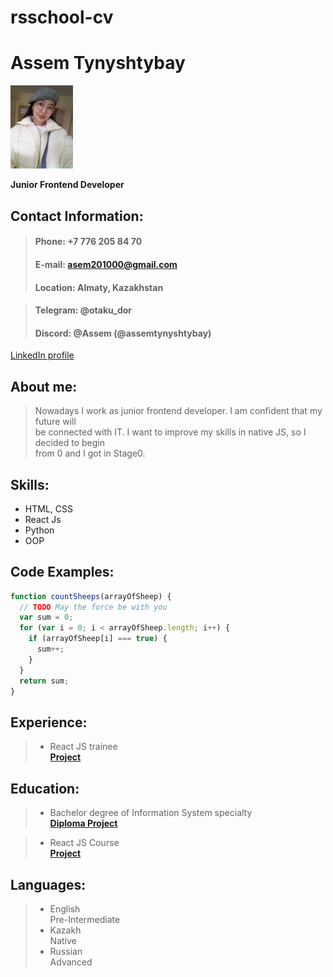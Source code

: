# rsschool-cv

# Assem Tynyshtybay

<img src="/avatar.jpg" width="100px">

**Junior Frontend Developer**

## Contact Information:

> #### Phone: +7 776 205 84 70
>
> #### E-mail: asem201000@gmail.com
>
> #### Location: Almaty, Kazakhstan

> #### Telegram: @otaku_dor
>
> #### Discord: @Assem (@assemtynyshtybay)

[LinkedIn profile](https://www.linkedin.com/in/assem-tynyshtybay-1840b6207)

## About me:

> Nowadays I work as junior frontend developer. I am confident that my future will\
> be connected with IT. I want to improve my skills in native JS, so I decided to begin\
> from 0 and I got in Stage0.

## Skills:

- HTML, CSS
- React Js
- Python
- OOP

## Code Examples:

```javascript
function countSheeps(arrayOfSheep) {
  // TODO May the force be with you
  var sum = 0;
  for (var i = 0; i < arrayOfSheep.length; i++) {
    if (arrayOfSheep[i] === true) {
      sum++;
    }
  }
  return sum;
}
```

## Experience:

> - React JS trainee\
>   **[Project](https://github.com/assemtynyshtybay/Diploma)**

## Education:

> - Bachelor degree of Information System specialty\
>   **[Diploma Project](https://github.com/assemtynyshtybay/Diploma)**

> - React JS Course\
>   **[Project](https://github.com/assemtynyshtybay/job-qarastyr)**

## Languages:

> - English\
>   Pre-Intermediate
> - Kazakh\
>   Native
> - Russian\
>   Advanced
